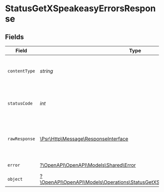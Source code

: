 # StatusGetXSpeakeasyErrorsResponse


## Fields

| Field                                                                                                                                         | Type                                                                                                                                          | Required                                                                                                                                      | Description                                                                                                                                   |
| --------------------------------------------------------------------------------------------------------------------------------------------- | --------------------------------------------------------------------------------------------------------------------------------------------- | --------------------------------------------------------------------------------------------------------------------------------------------- | --------------------------------------------------------------------------------------------------------------------------------------------- |
| `contentType`                                                                                                                                 | *string*                                                                                                                                      | :heavy_check_mark:                                                                                                                            | HTTP response content type for this operation                                                                                                 |
| `statusCode`                                                                                                                                  | *int*                                                                                                                                         | :heavy_check_mark:                                                                                                                            | HTTP response status code for this operation                                                                                                  |
| `rawResponse`                                                                                                                                 | [\Psr\Http\Message\ResponseInterface](https://www.php-fig.org/psr/psr-7/#33-psrhttpmessageresponseinterface)                                  | :heavy_minus_sign:                                                                                                                            | Raw HTTP response; suitable for custom response parsing                                                                                       |
| `error`                                                                                                                                       | [?\OpenAPI\OpenAPI\Models\Shared\Error](../../models/shared/Error.md)                                                                         | :heavy_minus_sign:                                                                                                                            | Internal Server Error                                                                                                                         |
| `object`                                                                                                                                      | [?\OpenAPI\OpenAPI\Models\Operations\StatusGetXSpeakeasyErrorsResponseBody](../../models/operations/StatusGetXSpeakeasyErrorsResponseBody.md) | :heavy_minus_sign:                                                                                                                            | Not Implemented                                                                                                                               |